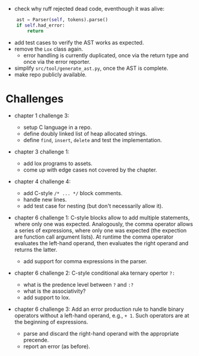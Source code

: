* check why ruff rejected dead code, eventhough it was alive:
```python
    ast = Parser(self, tokens).parse()
    if self.had_error:
        return
```
* add test cases to verify the AST works as expected.
* remove the `Lox` class again.
  - error handling is currently duplicated, once via the return type and once via the error reporter.
* simplify `src/tool/generate_ast.py`, once the AST is complete.
* make repo publicly available.

# Challenges

* chapter 1 challenge 3:
  - setup C language in a repo.
  - define doubly linked list of heap allocated strings.
  - define `find`, `insert`, `delete` and test the implementation.

* chapter 3 challenge 1:
  - add lox programs to assets.
  - come up with edge cases not covered by the chapter.

* chapter 4 challenge 4:
  - add C-style `/* ... */` block comments.
  - handle new lines.
  - add test case for nesting (but don't necessarily allow it).

* chapter 6 challenge 1:
  C-style blocks allow to add multiple statements, where only one was expected. Analogously, the comma operator allows a series of expressions, where only one was expected (the expection are function call argument lists).
  At runtime the comma operator evaluates the left-hand operand, then evaluates the right operand and returns the latter.
  - add support for comma expressions in the parser.

* chapter 6 challenge 2:
  C-style conditional aka ternary opertor `?:`
  - what is the predence level between `?` and `:?`
  - what is the associativity?
  - add support to lox.

* chapter 6 challenge 3:
  Add an error production rule to handle binary operators without a left-hand operand, e.g., `+ 1`. Such operators are at the beginning of expressions.
  - parse and discard the right-hand operand with the appropriate precende.
  - report an error (as before).
